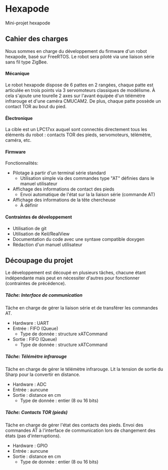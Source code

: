 Hexapode
========

Mini-projet hexapode


## Cahier des charges

Nous sommes en charge du développement du firmware d'un robot hexapode, basé sur FreeRTOS. Le robot sera piloté via une liaison série sans fil type ZigBee.

#### Mécanique
 Le robot hexapode dispose de 6 pattes en 2 rangées, chaque patte est articulée en trois points via 3 servomoteurs classiques de modélisme. À cela s'ajoute une tourelle 2 axes sur l'avant équipée d'un télémètre infrarouge et d'une caméra CMUCAM2.
De plus, chaque patte possède un contact TOR au bout du pied.

#### Électronique
La cible est un LPC17xx auquel sont connectés directement tous les éléments du robot : contacts TOR des pieds, servomoteurs, télémètre, caméra, etc.

#### Firmware
Fonctionnalités:

 * Pilotage à partir d'un terminal série standard
   * Utilisation simple via des commandes type "AT" définies dans le manuel utilisateur
 * Affichage des informations de contact des pieds
   * Envoi automatique de l'état sur la la liaison série (commande AT)
 * Affichage des informations de la tête chercheuse
   * À définir

#### Contraintes de développement
 * Utilisation de git
 * Utilisation de Keil/RealView
 * Documentation du code avec une syntaxe compatible doxygen
 * Rédaction d'un manuel utilisateur


## Découpage du projet

Le développement est découpé en plusieurs tâches, chacune étant indépendante mais peut en nécessiter d'autres pour fonctionner (contraintes de précédence).

##### Tâche: Interface de communication
Tâche en charge de gérer la liaison série et de transférer les commandes AT.

* Hardware : UART
 * Entrée : FIFO (Queue)
   * Type de donnée : structure xATCommand
 * Sortie : FIFO (Queue)
   * Type de donnée : structure xATCommand


##### Tâche: Télémètre infrarouge
Tâche en charge de gérer le télémètre infrarouge. Lit la tension de sortie du Sharp pour la convertir en distance.

* Hardware : ADC
* Entrée : auncune
* Sortie : distance en cm
  * Type de donnée : entier (8 ou 16 bits)

##### Tâche: Contacts TOR (pieds)
Tâche en charge de gérer l'état des contacts des pieds. Envoi des commandes AT à l'interface de communication lors de changement des états (pas d'interruptions).

* Hardware : GPIO
* Entrée : auncune
* Sortie : distance en cm
  * Type de donnée : entier (8 ou 16 bits)


